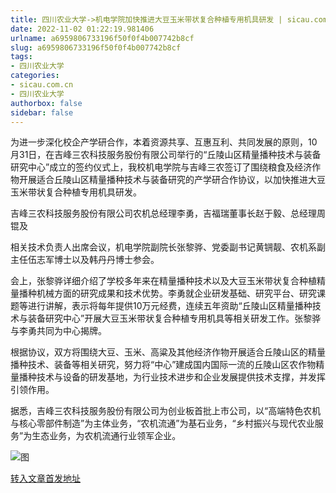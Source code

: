 ```yaml
---
title: 四川农业大学->机电学院加快推进大豆玉米带状复合种植专用机具研发 | sicau.com.cn
date: 2022-11-02 01:22:19.981406
urlname: a6959806733196f50f0f4b007742b8cf
slug: a6959806733196f50f0f4b007742b8cf
tags: 
- 四川农业大学
categories:
- sicau.com.cn
- 四川农业大学
authorbox: false
sidebar: false
---
```

为进一步深化校企产学研合作，本着资源共享、互惠互利、共同发展的原则，10月31日，在吉峰三农科技服务股份有限公司举行的“丘陵山区精量播种技术与装备研究中心”成立的签约仪式上，我校机电学院与吉峰三农签订了围绕粮食及经济作物开展适合丘陵山区精量播种技术与装备研究的产学研合作协议，以加快推进大豆玉米带状复合种植专用机具研发。

吉峰三农科技服务股份有限公司农机总经理李勇，吉福瑞董事长赵于毅、总经理周锟及
<!--more-->
相关技术负责人出席会议，机电学院副院长张黎骅、党委副书记黄锎靓、农机系副主任伍志军博士以及韩丹丹博士参会。

会上，张黎骅详细介绍了学校多年来在精量播种技术以及大豆玉米带状复合种植精量播种机械方面的研究成果和技术优势。李勇就企业研发基础、研究平台、研究课题等进行讲解，表示将每年提供10万元经费，连续五年资助“丘陵山区精量播种技术与装备研究中心”开展大豆玉米带状复合种植专用机具等相关研发工作。张黎骅与李勇共同为中心揭牌。

根据协议，双方将围绕大豆、玉米、高粱及其他经济作物开展适合丘陵山区的精量播种技术、装备等相关研究，努力将“中心”建成国内国际一流的丘陵山区农作物精量播种技术与设备的研发基地，为行业技术进步和企业发展提供技术支撑，并发挥引领作用。

据悉，吉峰三农科技服务股份有限公司为创业板首批上市公司，以“高端特色农机与核心零部件制造”为主体业务，“农机流通”为基石业务，“乡村振兴与现代农业服务”为生态业务，为农机流通行业领军企业。

![图](https://news.sicau.edu.cn/__local/3/0D/6D/371E28AB1DBB00EF7A09D77B368_26EF5897_239D3.jpg)

[转入文章首发地址](https://news.sicau.edu.cn/info/1078/70048.htm)
